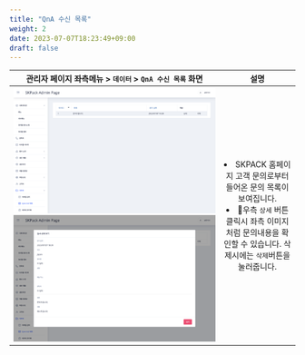 ```yaml
---
title: "QnA 수신 목록"
weight: 2
date: 2023-07-07T18:23:49+09:00
draft: false
---
```


| 관리자 페이지 좌측메뉴 > `데이터` > `QnA 수신 목록` 화면 | 설명 |
  |:---:|:---:|
|<img width="1512" alt="스크린샷 2023-07-12 오전 10 18 32" src="d-qna1.png"><img width="1512" alt="스크린샷 2023-07-12 오전 10 20 02" src="d-qna2.png">|<li>SKPACK 홈페이지 고객 문의로부터 들어온 문의 목록이 보여집니다. <li> 우측 `상세` 버튼 클릭시 좌측 이미지처럼 문의내용을 확인할 수 있습니다. 삭제시에는 `삭제`버튼을 눌러줍니다.|

